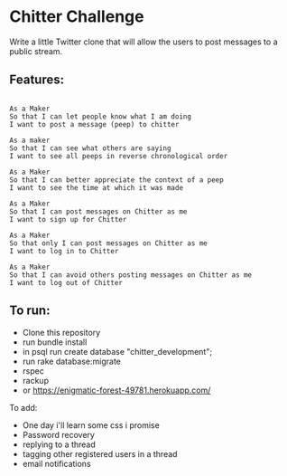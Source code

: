 Chitter Challenge
=================

Write a little Twitter clone that will allow the users to post messages to a public stream.

Features:
-------

```

As a Maker
So that I can let people know what I am doing  
I want to post a message (peep) to chitter

As a maker
So that I can see what others are saying  
I want to see all peeps in reverse chronological order

As a Maker
So that I can better appreciate the context of a peep
I want to see the time at which it was made

As a Maker
So that I can post messages on Chitter as me
I want to sign up for Chitter

As a Maker
So that only I can post messages on Chitter as me
I want to log in to Chitter

As a Maker
So that I can avoid others posting messages on Chitter as me
I want to log out of Chitter

```

To run:
-------

- Clone this repository
- run bundle install
- in psql run create database "chitter_development";
- run rake database:migrate
- rspec
- rackup
- or https://enigmatic-forest-49781.herokuapp.com/

To add:

- One day i'll learn some css i promise
- Password recovery
- replying to a thread
- tagging other registered users in a thread
- email notifications
